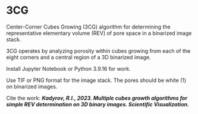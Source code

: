 # 3CG
Center-Corner Cubes Growing (3CG) algorithm for determining the representative elementary volume (REV) of pore space in a binarized image stack.

3CG operates by analyzing porosity within cubes growing from each of the eight corners and a central region of a 3D binarized image.

Install Jupyter Notebook or Python 3.9.16 for work.

Use TIF or PNG format for the image stack. The pores should be white (1) on binarized images.

Cite the work: _**Kadyrov, R.I., 2023. Multiple cubes growth algorithms for simple REV determination on 3D binary images. Scientific Visualization.**_
